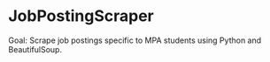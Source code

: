 # JobPostingScraper
Goal: Scrape job postings specific to MPA students using Python and BeautifulSoup.
